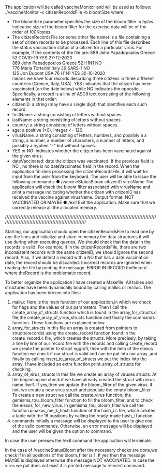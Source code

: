 The application will be called vaccineMonitor and will be used as follows:
./vaccineMonitor -c citizenRecordsFile -b bloomSize where:
- The bloomSize parameter specifies the size of the bloom filter in *bytes*. Indicative size of the bloom filter for the exercise data will be 
of the order of 100Kbytes.
- The citizenRecordsFile (or some other file name) is a file containing a set of citizen records to be processed. 
Each line of this file describes the status vaccination status of a citizen for a particular virus. 
For example, if the contents of the file
are:
889 John Papadopoulos Greece 52 COVID-19 YES 27-12-2020 <br />
889 John Papadopoulos Greece 52 H1N1 NO <br />
776 Maria Tortellini Italy 36 SARS-1 NO <br />
125 Jon Dupont USA 76 H1N1 YES 30-10-2020 <br />
means we have four records describing three citizens in three different countries (Greece, Italy, USA). 
YES indicates that the citizen has been vaccinated (on the date below) while NO indicates the opposite. 
Specifically, a record is a line of ASCII text consisting of the following elements in that order:
- citizenID: a string (may have a single digit) that identifies each such record.
- firstName: a string consisting of letters without spaces.
- lastName: a string consisting of letters without spaces.
- country: a string consisting of letters without spaces.
- age: a positive (>0), integer <= 120.
- virusName: a string consisting of letters, numbers, and possibly a a string, a number, a number of characters, a number of letters,  and possibly a hyphen "-" but without spaces.
- YES or NO: indicates whether the citizen has been vaccinated against the given virus.
- dateVaccinated: date the citizen was vaccinated. If the previous field is NO , no there is no dateVaccinated field in the record.
When the application finishes processing the citizenRecordsFile, it will wait for input from the user from the keyboard. 
The user will be able to issue the following commands:
● /vaccineStatusBloom citizenID virusName
The application will check the bloom filter associated with virusName and print a message indicating whether the citizen with citizenID has received the vaccine against virusName. Output format: NOT VACCINATED OR MAYBE
● /exit
Exit the application. Make sure that we correctly release all the allocated memory.

////////////////////////////////////////////////////////////////////////////////////////////////////////////////////////////////////////////////////////

Starting, our application should open the citizenRecordsFile to read one by one the lines and initialize and store in memory 
the data structures it will use during when executing queries. 
We should check that the data in the records is valid. For example, if in the citizenRecordsFile, there are two inconsistent records 
with the same citizenID, we should ignore the second record. Also, if we detect a record with a NO that has a date vaccination date, 
the record should be discarded. Incorrect records are ignored when reading the file by printing the message: ERROR IN RECORD theRecord 
where theRecord is the problematic record.

To better organize the application I have created a Makefile. All tables and structures have been dynamically bound by calling malloc or realloc.
The application has been broken into files:
1. main.c
Here is the main function of our application,in which we check for flags and the values of our parameters. 
Then I call the create_array_of_structs function which is found in the array_for_structs.c file,the create_array_of_virus_structs function and finally
the commands function. These functions are explained below.
2. array_for_structs
In this file an array is created from pointers to structs(records) using the create_record function found in the create_record.c file, which creates the
structs. More precisely, by taking a line by line of our record file with the records and calling create_record we create the pointer to struct eggrafi, then with the help of the elexos function we check if our struct is valid and can be put into our array ,and finally by calling insert_to_array_of_structs we put the index into the array. I have included an extra function print_array_of_structs for checking.
3. array_of_virus_structs
In this file we create an array of viruses structs. At the beginning we check if we have already created the struct with virus name itself. 
If yes,then we update the bloom_filter of the given virus. If not, we create a new virus struct and populate the empty bloom_filter. 
To create a new struct we call the create_virus function, the gemisma_tou_bloom_filter function to fill the bloom_filter, and to check the
elexos_for_new_virus. In gemisma_tou_bloom_filter we call the function pinakas_me_k_hash function of the hash_i.c file, 
which creates a table with the 16 positions by calling the ready-made hash_i function.
4. commands
Initially a message will be displayed to the user to give one of the valid commands. 
Otherwise, an error message will be displayed and the user will be given the option to command.

In case the user presses the /exit command the application will terminate.

In the case of /vaccineStatusBloom after the necessary checks are done,we check if in all positions of the bloom_filter is 1. 
If yes then the message MAYBE is displayed otherwise the message NOT VACCINATED. 
In case the virus we put does not exist it is printed message to reinsert command.

